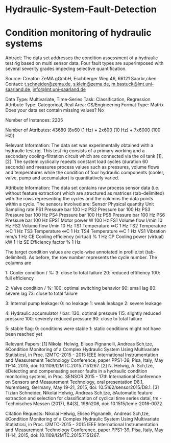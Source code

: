 # Hydraulic-System-Fault-Detection
Condition monitoring of hydraulic systems
=========================================

Abtract: The data set addresses the condition assessment of a hydraulic test rig based on multi sensor data. Four fault types are superimposed with several severity grades impeding selective quantification.

Source:
Creator: ZeMA gGmbH, Eschberger Weg 46, 66121 Saarbr¸cken
Contact: t.schneider@zema.de, s.klein@zema.de, m.bastuck@lmt.uni-saarland.de, info@lmt.uni-saarland.de

Data Type: Multivariate, Time-Series
Task: Classification, Regression
Attribute Type: Categorical, Real
Area: CS/Engineering
Format Type: Matrix
Does your data set contain missing values? No

Number of Instances: 2205

Number of Attributes: 43680 (8x60 (1 Hz) + 2x600 (10 Hz) + 7x6000 (100 Hz))

Relevant Information:
The data set was experimentally obtained with a hydraulic test rig. This test rig consists of a primary working and a secondary cooling-filtration circuit which are connected via the oil tank [1], [2]. The system cyclically repeats constant load cycles (duration 60 seconds) and measures process values such as pressures, volume flows and temperatures while the condition of four hydraulic components (cooler, valve, pump and accumulator) is quantitatively varied. 

Attribute Information:
The data set contains raw process sensor data (i.e. without feature extraction) which are structured as matrices (tab-delimited) with the rows representing the cycles and the columns the data points within a cycle. The sensors involved are:
Sensor		Physical quantity		Unit		Sampling rate
PS1		Pressure			bar		100 Hz
PS2		Pressure			bar		100 Hz
PS3		Pressure			bar		100 Hz
PS4		Pressure			bar		100 Hz
PS5		Pressure			bar		100 Hz
PS6		Pressure			bar		100 Hz
EPS1		Motor power			W		100 Hz
FS1		Volume flow			l/min		10 Hz
FS2		Volume flow			l/min		10 Hz
TS1		Temperature			∞C		1 Hz
TS2		Temperature			∞C		1 Hz
TS3		Temperature			∞C		1 Hz
TS4		Temperature			∞C		1 Hz
VS1		Vibration			mm/s		1 Hz
CE		Cooling efficiency (virtual)	%		1 Hz
CP		Cooling power (virtual)		kW		1 Hz
SE		Efficiency factor		%		1 Hz

The target condition values are cycle-wise annotated in profile.txt (tab-delimited). As before, the row number represents the cycle number. The columns are

1: Cooler condition / %:
	3: close to total failure
	20: reduced effifiency
	100: full efficiency

2: Valve condition / %:
	100: optimal switching behavior
	90: small lag
	80: severe lag
	73: close to total failure

3: Internal pump leakage:
	0: no leakage
	1: weak leakage
	2: severe leakage

4: Hydraulic accumulator / bar:
	130: optimal pressure
	115: slightly reduced pressure
	100: severely reduced pressure
	90: close to total failure

5: stable flag:
	0: conditions were stable
	1: static conditions might not have been reached yet

Relevant Papers:
[1] Nikolai Helwig, Eliseo Pignanelli, Andreas Sch¸tze, ëCondition Monitoring of a Complex Hydraulic System Using Multivariate Statisticsí, in Proc. I2MTC-2015 - 2015 IEEE International Instrumentation and Measurement Technology Conference, paper PPS1-39, Pisa, Italy, May 11-14, 2015, doi: 10.1109/I2MTC.2015.7151267.
[2] N. Helwig, A. Sch¸tze, ëDetecting and compensating sensor faults in a hydraulic condition monitoring systemí, in Proc. SENSOR 2015 - 17th International Conference on Sensors and Measurement Technology, oral presentation D8.1, Nuremberg, Germany, May 19-21, 2015, doi: 10.5162/sensor2015/D8.1.
[3] Tizian Schneider, Nikolai Helwig, Andreas Sch¸tze, ëAutomatic feature extraction and selection for classification of cyclical time series dataí, tm - Technisches Messen (2017), 84(3), 198ñ206, doi: 10.1515/teme-2016-0072.

Citation Requests:
Nikolai Helwig, Eliseo Pignanelli, Andreas Sch¸tze, ëCondition Monitoring of a Complex Hydraulic System Using Multivariate Statisticsí, in Proc. I2MTC-2015 - 2015 IEEE International Instrumentation and Measurement Technology Conference, paper PPS1-39, Pisa, Italy, May 11-14, 2015, doi: 10.1109/I2MTC.2015.7151267.
